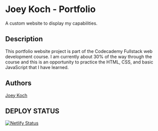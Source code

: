 # Joey Koch - Portfolio

A custom website to display my capabilities.

## Description

This portfolio website project is part of the Codecademy Fullstack web development course. I am currently about 30% of the way through the course and this is an opportunity to practice the HTML, CSS, and basic JavaScript that I have learned.

## Authors

[Joey Koch](https://github.com/kochjoey)

## DEPLOY STATUS
[![Netlify Status](https://api.netlify.com/api/v1/badges/346f96e5-4f40-4153-a8be-037f755833fb/deploy-status)](https://app.netlify.com/projects/effervescent-pony-b259f6/deploys)